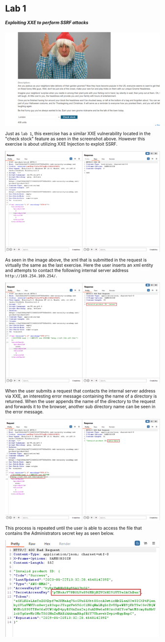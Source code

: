 # Lab 1
##### Exploiting XXE to perform SSRF attacks

![1](assets/1.png)

Just as `lab 1`, this exercise has a similar XXE vulnerability located in the "check stock" feature as seen in the screenshot above. However this exercise is about utilizing XXE Injection to exploit SSRF.

![2](assets/2.png)

As seen in the image above, the xml that is submitted in the request is virtually the same as the last exercise. Here the user inserts an xml entity and attempts to contact the following internal server address `http://169.254.169.254/`.

![3](assets/3.png)

When the user submits a request that contacts the internal server address via XXE, an interesting error message containing the name of a directory is returned. When the user appends the name of the directory to the request and forwards it to the browser, another sub directory name can be seen in the error message.

![4](assets/4.png)

This process is repeated until the user is able to access the file that contains the Administrators secret key as seen below.

![5](assets/5.png)